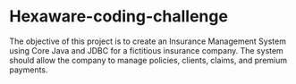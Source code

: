 # Hexaware-coding-challenge
The objective of this project is to create an Insurance  Management System using Core Java and JDBC for a fictitious insurance  company. The system should allow the company to manage policies,  clients, claims, and premium payments. 
